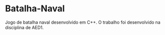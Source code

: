 # Batalha-Naval
Jogo de batalha naval desenvolvido em C++. O trabalho foi desenvolvido na disciplina de AED1.
